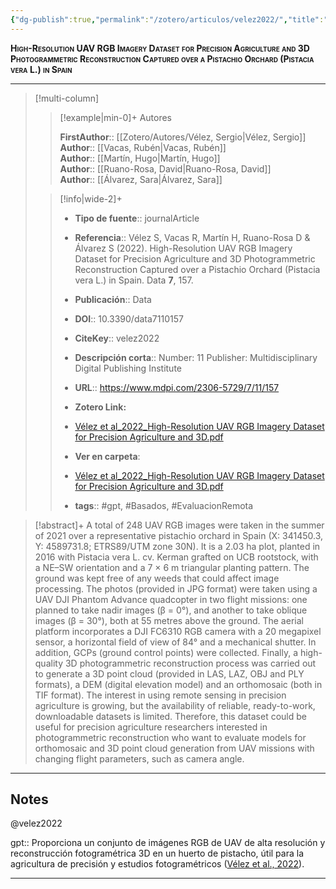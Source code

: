 ```yaml
---
{"dg-publish":true,"permalink":"/zotero/articulos/velez2022/","title":"High-Resolution UAV RGB Imagery Dataset for Precision Agriculture and 3D Photogrammetric Reconstruction Captured over a Pistachio Orchard (Pistacia vera L.) in Spain","tags":["#zotero"]}
---
```



<span style="font-variant:small-caps; font-weight: bold;">High-Resolution UAV RGB Imagery Dataset for Precision Agriculture and 3D Photogrammetric Reconstruction Captured over a Pistachio Orchard (Pistacia vera L.) in Spain</span>

---


> [!multi-column]
>
>> [!example|min-0]+ Autores
>> 
>> **FirstAuthor**:: [[Zotero/Autores/Vélez, Sergio\|Vélez, Sergio]]  
>> **Author**:: [[Vacas, Rubén\|Vacas, Rubén]]  
>> **Author**:: [[Martín, Hugo\|Martín, Hugo]]  
>> **Author**:: [[Ruano-Rosa, David\|Ruano-Rosa, David]]  
>> **Author**:: [[Álvarez, Sara\|Álvarez, Sara]]  
 >
>
>> [!info|wide-2]+
>>
>> - **Tipo de fuente**:: journalArticle
>> - **Referencia**:: Vélez S, Vacas R, Martín H, Ruano-Rosa D & Álvarez S (2022). High-Resolution UAV RGB Imagery Dataset for Precision Agriculture and 3D Photogrammetric Reconstruction Captured over a Pistachio Orchard (Pistacia vera L.) in Spain. Data **7**, 157.
>> - **Publicación**:: Data
>> - **DOI**:: 10.3390/data7110157
>> - **CiteKey**:: velez2022
>> - **Descripción corta**:: Number: 11
Publisher: Multidisciplinary Digital Publishing Institute
>> - **URL**:: https://www.mdpi.com/2306-5729/7/11/157
>> - **Zotero Link:** 
>> - [Vélez et al_2022_High-Resolution UAV RGB Imagery Dataset for Precision Agriculture and 3D.pdf](zotero://select/library/items/X7MDLKST)
>>
>> - **Ver en carpeta**: 
>> - [Vélez et al_2022_High-Resolution UAV RGB Imagery Dataset for Precision Agriculture and 3D.pdf](file://J:\OneDrive\Articulos\Vélez%20et%20al_2022_High-Resolution%20UAV%20RGB%20Imagery%20Dataset%20for%20Precision%20Agriculture%20and%203D.pdf)
>> - **tags**:: #gpt, #Basados, #EvaluacionRemota



> [!abstract]+ 
>A total of 248 UAV RGB images were taken in the summer of 2021 over a representative pistachio orchard in Spain (X: 341450.3, Y: 4589731.8; ETRS89/UTM zone 30N). It is a 2.03 ha plot, planted in 2016 with Pistacia vera L. cv. Kerman grafted on UCB rootstock, with a NE–SW orientation and a 7 × 6 m triangular planting pattern. The ground was kept free of any weeds that could affect image processing. The photos (provided in JPG format) were taken using a UAV DJI Phantom Advance quadcopter in two flight missions: one planned to take nadir images (β = 0°), and another to take oblique images (β = 30°), both at 55 metres above the ground. The aerial platform incorporates a DJI FC6310 RGB camera with a 20 megapixel sensor, a horizontal field of view of 84° and a mechanical shutter. In addition, GCPs (ground control points) were collected. Finally, a high-quality 3D photogrammetric reconstruction process was carried out to generate a 3D point cloud (provided in LAS, LAZ, OBJ and PLY formats), a DEM (digital elevation model) and an orthomosaic (both in TIF format). The interest in using remote sensing in precision agriculture is growing, but the availability of reliable, ready-to-work, downloadable datasets is limited. Therefore, this dataset could be useful for precision agriculture researchers interested in photogrammetric reconstruction who want to evaluate models for orthomosaic and 3D point cloud generation from UAV missions with changing flight parameters, such as camera angle.


--- 

## Notes

@velez2022

gpt:: Proporciona un conjunto de imágenes RGB de UAV de alta resolución y reconstrucción fotogramétrica 3D en un huerto de pistacho, útil para la agricultura de precisión y estudios fotogramétricos ([Vélez et al., 2022](zotero://select/library/items/AI59Y53K)).






---







